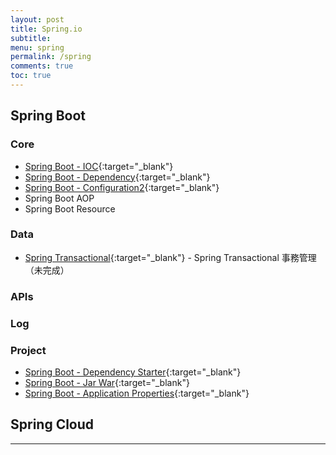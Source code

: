 ```yaml
---
layout: post
title: Spring.io
subtitle:
menu: spring
permalink: /spring
comments: true
toc: true
---
```


## Spring Boot

### Core

- [Spring Boot - IOC](https://www.hauchenglee.com/spring-boot-ioc/){:target="_blank"}
- [Spring Boot - Dependency](https://www.hauchenglee.com/spring-boot-dependency/){:target="_blank"}
- [Spring Boot - Configuration2](https://www.hauchenglee.com/spring-boot-configuration/){:target="_blank"}
- Spring Boot AOP
- Spring Boot Resource

### Data

- [Spring Transactional](){:target="_blank"} - Spring Transactional 事務管理（未完成）

### APIs


### Log



### Project

- [Spring Boot - Dependency Starter](https://www.hauchenglee.com/spring-boot-dependency-starter/){:target="_blank"}
- [Spring Boot - Jar War](https://www.hauchenglee.com/spring-boot-jar-war/){:target="_blank"}
- [Spring Boot - Application Properties](https://www.hauchenglee.com/spring-boot-application-properties/){:target="_blank"}

## Spring Cloud



---